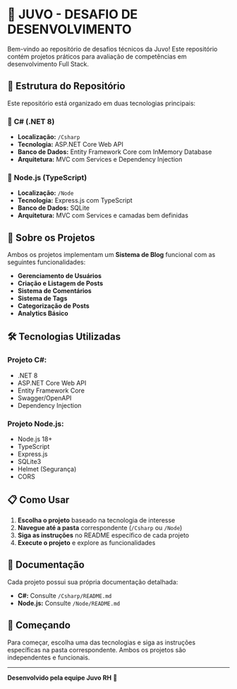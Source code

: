 # 🚀 JUVO - DESAFIO DE DESENVOLVIMENTO

Bem-vindo ao repositório de desafios técnicos da Juvo! Este repositório contém projetos práticos para avaliação de competências em desenvolvimento Full Stack.

## 📂 Estrutura do Repositório

Este repositório está organizado em duas tecnologias principais:

### 🔷 **C# (.NET 8)**
- **Localização:** `/Csharp`
- **Tecnologia:** ASP.NET Core Web API
- **Banco de Dados:** Entity Framework Core com InMemory Database
- **Arquitetura:** MVC com Services e Dependency Injection

### 🔶 **Node.js (TypeScript)**
- **Localização:** `/Node`
- **Tecnologia:** Express.js com TypeScript
- **Banco de Dados:** SQLite
- **Arquitetura:** MVC com Services e camadas bem definidas

## 🎯 Sobre os Projetos

Ambos os projetos implementam um **Sistema de Blog** funcional com as seguintes funcionalidades:

- **Gerenciamento de Usuários**
- **Criação e Listagem de Posts**
- **Sistema de Comentários**
- **Sistema de Tags**
- **Categorização de Posts**
- **Analytics Básico**

## 🛠️ Tecnologias Utilizadas

### **Projeto C#:**
- .NET 8
- ASP.NET Core Web API
- Entity Framework Core
- Swagger/OpenAPI
- Dependency Injection

### **Projeto Node.js:**
- Node.js 18+
- TypeScript
- Express.js
- SQLite3
- Helmet (Segurança)
- CORS

## 📋 Como Usar

1. **Escolha o projeto** baseado na tecnologia de interesse
2. **Navegue até a pasta** correspondente (`/Csharp` ou `/Node`)
3. **Siga as instruções** no README específico de cada projeto
4. **Execute o projeto** e explore as funcionalidades

## 📖 Documentação

Cada projeto possui sua própria documentação detalhada:

- **C#:** Consulte `/Csharp/README.md`
- **Node.js:** Consulte `/Node/README.md`

## 🏁 Começando

Para começar, escolha uma das tecnologias e siga as instruções específicas na pasta correspondente. Ambos os projetos são independentes e funcionais.

---

**Desenvolvido pela equipe Juvo RH** 💼